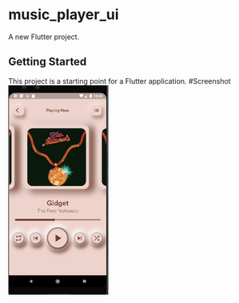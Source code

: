 # music_player_ui

A new Flutter project.

## Getting Started

This project is a starting point for a Flutter application.
#Screenshot
<img src= "images/Screenshot%202022-07-25%20224232.png" width = 200>
